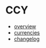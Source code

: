 # CCY

* [overview](./overview.html)
* [currencies](./currencies.html)
* [changelog](./changelog.html)
